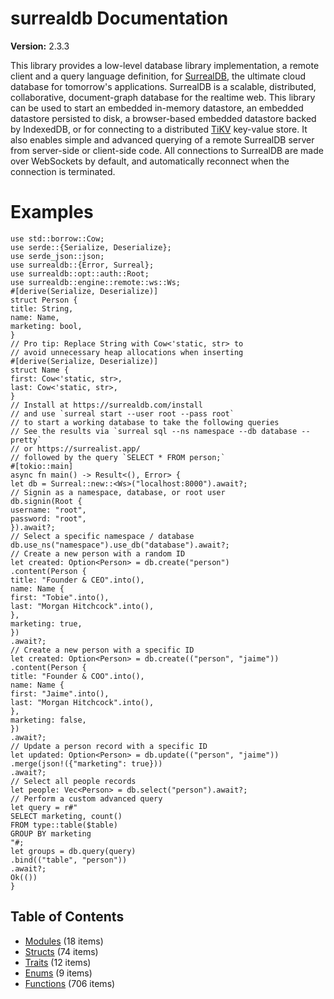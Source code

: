 # surrealdb Documentation

**Version:** 2.3.3

This library provides a low-level database library implementation, a remote client
and a query language definition, for [SurrealDB](https://surrealdb.com), the ultimate cloud database for
tomorrow's applications. SurrealDB is a scalable, distributed, collaborative, document-graph
database for the realtime web.
This library can be used to start an embedded in-memory datastore, an embedded datastore
persisted to disk, a browser-based embedded datastore backed by IndexedDB, or for connecting
to a distributed [TiKV](https://tikv.org) key-value store.
It also enables simple and advanced querying of a remote SurrealDB server from
server-side or client-side code. All connections to SurrealDB are made over WebSockets by default,
and automatically reconnect when the connection is terminated.
# Examples
```no_run
use std::borrow::Cow;
use serde::{Serialize, Deserialize};
use serde_json::json;
use surrealdb::{Error, Surreal};
use surrealdb::opt::auth::Root;
use surrealdb::engine::remote::ws::Ws;
#[derive(Serialize, Deserialize)]
struct Person {
title: String,
name: Name,
marketing: bool,
}
// Pro tip: Replace String with Cow<'static, str> to
// avoid unnecessary heap allocations when inserting
#[derive(Serialize, Deserialize)]
struct Name {
first: Cow<'static, str>,
last: Cow<'static, str>,
}
// Install at https://surrealdb.com/install
// and use `surreal start --user root --pass root`
// to start a working database to take the following queries
// See the results via `surreal sql --ns namespace --db database --pretty`
// or https://surrealist.app/
// followed by the query `SELECT * FROM person;`
#[tokio::main]
async fn main() -> Result<(), Error> {
let db = Surreal::new::<Ws>("localhost:8000").await?;
// Signin as a namespace, database, or root user
db.signin(Root {
username: "root",
password: "root",
}).await?;
// Select a specific namespace / database
db.use_ns("namespace").use_db("database").await?;
// Create a new person with a random ID
let created: Option<Person> = db.create("person")
.content(Person {
title: "Founder & CEO".into(),
name: Name {
first: "Tobie".into(),
last: "Morgan Hitchcock".into(),
},
marketing: true,
})
.await?;
// Create a new person with a specific ID
let created: Option<Person> = db.create(("person", "jaime"))
.content(Person {
title: "Founder & COO".into(),
name: Name {
first: "Jaime".into(),
last: "Morgan Hitchcock".into(),
},
marketing: false,
})
.await?;
// Update a person record with a specific ID
let updated: Option<Person> = db.update(("person", "jaime"))
.merge(json!({"marketing": true}))
.await?;
// Select all people records
let people: Vec<Person> = db.select("person").await?;
// Perform a custom advanced query
let query = r#"
SELECT marketing, count()
FROM type::table($table)
GROUP BY marketing
"#;
let groups = db.query(query)
.bind(("table", "person"))
.await?;
Ok(())
}
```

## Table of Contents

* [Modules](modules.md) (18 items)
* [Structs](structs.md) (74 items)
* [Traits](traits.md) (12 items)
* [Enums](enums.md) (9 items)
* [Functions](functions.md) (706 items)

